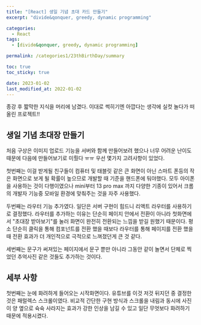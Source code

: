 ```yaml
---
title: "[React] 생일 기념 초대 카드 만들기"
excerpt: "divide&qonquer, greedy, dynamic programming"

categories:
  - React
tags:
  - [divide&qonquer, greedy, dynamic programming]

permalink: /categories1/23thBirthDay/summary

toc: true
toc_sticky: true

date: 2023-01-02
last_modified_at: 2022-01-02
---
```


종강 후 짧막한 지식을 머리에 남겼다. 이대로 썩히기엔 아깝다는 생각에 실컷 놀다가 떠올린 프로젝트!!

## 생일 기념 초대장 만들기

처음 구상은 이미지 업로드 기능을 서버와 함께 만들어보려 했으나 너무 어려운 난이도 때문에 다음에 만들어보기로 미뤘다 ㅠㅠ
우선 몇가지 고려사항이 있었다.

첫번째는 이걸 받게될 친구들이 컴퓨터 및 태블릿 같은 큰 화면이 아닌 스마트 폰등의 작은 화면으로 보게 될 확률이 높으므로 개발할 때 기준을 핸드폰에 둬야했다. 모두 아이폰을 사용하는 것이 다행이였으나 mini부터 13 pro max 까지 다양한 기종이 있어서 크롬의 개발자 기능중 모바일 환경에 맞춰주는 것을 자주 사용했다.

두번째는 라우터 기능 추가였다. 일단은 서버 구현이 힘드니 리액트 라우터를 사용하기로 결정했다. 라우터를 추가하는 이유는 단순히 페이지 안에서 전환이 아니라 첫화면에서 "초대장 받아보기"를 눌러 화면이 완전히 전환되는 느낌을 받길 원했기 때문이다. 평소 단순히 클릭을 통해 컴포넌트를 전환 했을 때보다 라우터를 통해 페이지를 전환 했을 때 전환 효과가 더 개인적으로 극적으로 느껴졌던게 큰 것 같다.

세번째는 문구가 써져있는 페이지에서 문구 뿐만 아니라 그동안 같이 놀면서 단체로 찍었던 추억사진 같은 것들도 추가하는 것이다.

## 세부 사항

첫번째는 눈에 화려하게 들어오는 시작화면이다. 유튜브를 이것 저것 뒤지던 중 결정한 것은 패럴렉스 스크롤이였다.
비교적 간단한 구현 방식과 스크롤을 내림과 동시에 사진이 양 옆으로 슉슉 사라지는 효과가 강한 인상을 남길 수 있고 일단 무엇보다 화려하기 때문에 적용시켰다.
